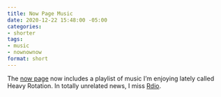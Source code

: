 ```yaml
---
title: Now Page Music
date: 2020-12-22 15:48:00 -05:00
categories:
- shorter
tags:
- music
- nownownow
format: short
---
```


The [now page](/now#music-) now includes a playlist of music I’m enjoying lately called Heavy Rotation. In totally unrelated news, I miss [Rdio](https://www.theverge.com/2015/11/17/9750890/rdio-shutdown-pandora).